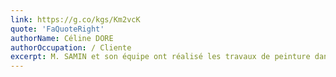 ```yaml
---
link: https://g.co/kgs/Km2vcK
quote: 'FaQuoteRight'
authorName: Céline DORE
authorOccupation: / Cliente
excerpt: M. SAMIN et son équipe ont réalisé les travaux de peinture dans mon logement neuf. Préparation avant peinture, ponçage, peinture, pose de papier peint.Travaux réalisés avec précision, sérieux, professionnalisme et propreté. A l’écoute de mes attentes et toujours de bon conseil, dévoué et serviable.Un grand merci à eux pour le travail réalisé.
---
```

